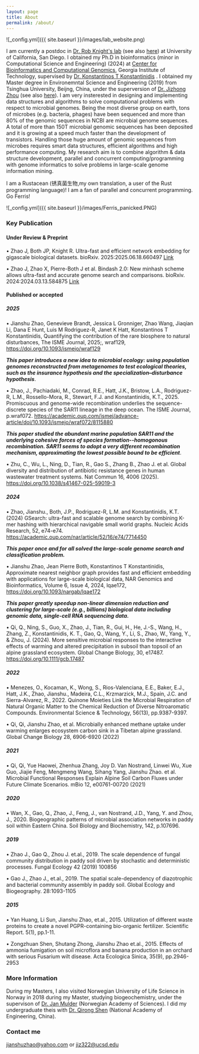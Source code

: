 ```yaml
---
layout: page
title: About
permalink: /about/
---
```


![_config.yml]({{ site.baseurl }}/images/lab_website.png)

I am currently a postdoc in [Dr. Rob Knight's lab](https://knightlab.ucsd.edu) (see also [here](https://www.nae.edu/312487/Dr-Rob-Knight)) at University of California, San Diego. I obtained my Ph.D in bioinformatics (minor in Computational Science and Engineering) (2024) at [Center for Bioinformatics and Computational Genomics](https://bioinformatics.gatech.edu), Georgia Institute of Technology, supervised by [Dr. Konstantinos T Konstantinidis](https://scholar.google.com/citations?user=cT7dxlYAAAAJ&hl=en&oi=sra) . I obtained my Master degree in Environemntal Science and Engineering (2019) from Tsinghua University, Beijng, China, under the superversion of [Dr. Jizhong Zhou](https://www.ou.edu/cas/mpbio/people/faculty/zhou) (see also [here](https://www.nasonline.org/directory-entry/jizhong-zhou-nwkro9/)). I am very insterested in designing and implementing data structures and algorithms to solve computational problems with respect to microbial genomes. Being the most diverse group on earth, tons of microbes (e.g. bacteria, phages) have been sequenced and more than 80% of the genomic sequences in NCBI are microbial genome sequences. A total of more than 150T microbial genomic sequences has been deposited and it is growing at a speed much faster than the development of transistors. Handling those huge amount of genomic sequences from microbes requires smart data structures, efficient algorithms and high performance computing. My research aim is to combine algorithm & data structure development, parallel and concurrent computing/programming with genome informatics to solve problems in large-scale genome information mining.

I am a Rustacean (锈真菌生物,my own translation, a user of the Rust programming language)! I am a fan of parallel and concurrent programming. Go Ferris!

![_config.yml]({{ site.baseurl }}/images/Ferris_panicked.PNG)

### Key Publication

#### Under Review & Preprint
•	Zhao J, Both JP, Knight R. Ultra-fast and efficient network embedding for gigascale biological datasets. bioRxiv. 2025:2025.06.18.660497 [Link](https://doi.org/10.1101/2025.06.18.660497)

•	Zhao J, Zhao X, Pierre-Both J et al. Bindash 2.0: New minhash scheme allows ultra-fast and accurate genome search and comparisons. bioRxiv. 2024:2024.03.13.584875 [Link](https://www.biorxiv.org/content/10.1101/2024.03.13.584875v1)

#### Published or accepted 
##### 2025

•	Jianshu Zhao, Genevieve Brandt, Jessica L Gronniger, Zhao Wang, Jiaqian Li, Dana E Hunt, Luis M Rodriguez-R, Janet K Hatt, Konstantinos T Konstantinidis, Quantifying the contribution of the rare biosphere to natural disturbances, The ISME Journal, 2025;, wraf129, https://doi.org/10.1093/ismejo/wraf129

***This paper introduces a new idea to microbial ecology: using population genomes reconstructed from metagenomes to test ecological theories, such as the insurance hypothesis and the specialization–disturbance hypothesis***. 


•	Zhao, J., Pachiadaki, M., Conrad, R.E., Hatt, J.K., Bristow, L.A., Rodriguez-R, L.M., Rossello-Mora, R., Stewart, F.J. and Konstantinidis, K.T., 2025. Promiscuous and genome-wide recombination underlies the sequence-discrete species of the SAR11 lineage in the deep ocean. The ISME Journal, p.wraf072. https://academic.oup.com/ismej/advance-article/doi/10.1093/ismejo/wraf072/8115880 

***This paper studied the abundant marine population SAR11 and the underlying cohesive forces of species formation--homogonous recombination. SAR11 seems to adopt a very different recombination mechanism, approximating the lowest possible bound to be efficient***. 

•	Zhu, C., Wu, L., Ning, D., Tian, R., Gao S., Zhang B., Zhao J. et al. Global diversity and distribution of antibiotic resistance genes in human wastewater treatment systems. Nat Commun 16, 4006 (2025). https://doi.org/10.1038/s41467-025-59019-3 

##### 2024
•	Zhao, Jianshu., Both, J.P., Rodriguez-R, L.M. and Konstantinidis, K.T. (2024) GSearch: ultra-fast and scalable genome search by combining K-mer hashing with hierarchical navigable small world graphs. Nucleic Acids Research, 52, e74-e74.  https://academic.oup.com/nar/article/52/16/e74/7714450 

***This paper once and for all solved the large-scale genome search and classification problem.***

•	Jianshu Zhao, Jean Pierre Both, Konstantinos T Konstantinidis, Approximate nearest neighbor graph provides fast and efficient embedding with applications for large-scale biological data, NAR Genomics and Bioinformatics, Volume 6, Issue 4, 2024, lqae172, https://doi.org/10.1093/nargab/lqae172

***This paper greatly speedup non-linear dimension reduction and clustering for large-scale (e.g., billions) biological data including genomic data, single-cell RNA sequencing data.***

•	Qi, Q., Ning, S., Guo, X., Zhao, J., Tian, R., Gui, H., He, J.-S., Wang, H., Zhang, Z., Konstantinidis, K. T., Gao, Q., Wang, Y., Li, S., Zhao, W., Yang, Y., & Zhou, J. (2024). More sensitive microbial responses to the interactive effects of warming and altered precipitation in subsoil than topsoil of an alpine grassland ecosystem. Global Change Biology, 30, e17487. https://doi.org/10.1111/gcb.17487

##### 2022
•	Menezes, O., Kocaman, K., Wong, S., Rios-Valenciana, E.E., Baker, E.J., Hatt, J.K., Zhao, Jianshu., Madeira, C.L., Krzmarzick, M.J., Spain, J.C. and Sierra-Alvarez, R., 2022. Quinone Moieties Link the Microbial Respiration of Natural Organic Matter to the Chemical Reduction of Diverse Nitroaromatic Compounds. Environmental Science & Technology, 56(13), pp.9387-9397.

•	Qi, Qi, Jianshu Zhao, et al. Microbially enhanced methane uptake under warming enlarges ecosystem carbon sink in a Tibetan alpine grassland. Global Change Biology 28, 6906-6920 (2022)

##### 2021
•	Qi, Qi, Yue Haowei, Zhenhua Zhang, Joy D. Van Nostrand, Linwei Wu, Xue Guo, Jiajie Feng, Mengmeng Wang, Sihang Yang, Jianshu Zhao. et al. Microbial Functional Responses Explain Alpine Soil Carbon Fluxes under Future Climate Scenarios. mBio 12, e00761-00720 (2021)

##### 2020
•	Wan, X., Gao, Q., Zhao, J., Feng, J., van Nostrand, J.D., Yang, Y. and Zhou, J., 2020. Biogeographic patterns of microbial association networks in paddy soil within Eastern China. Soil Biology and Biochemistry, 142, p.107696.

##### 2019
•	Zhao J., Gao Q., Zhou J. et.al., 2019. The scale dependence of fungal community distribution in paddy soil driven by stochastic and deterministic processes. Fungal Ecology 42 (2019) 100856


•	Gao J., Zhao J., et.al., 2019. The spatial scale-dependency of diazotrophic and bacterial community assembly in paddy soil. Global Ecology and Biogeography. 28:1093-1105

##### 2015
•	Yan Huang, Li Sun, Jianshu Zhao, et.al., 2015. Utilization of different waste proteins to create a novel PGPR-containing bio-organic fertilizer. Scientific Report. 5(1), pp.1-11.


•	Zongzhuan Shen, Shutang Zhong, Jianshu Zhao et.al., 2015. Effects of ammonia fumigation on soil microflora and banana production in an orchard with serious Fusarium wilt disease. Acta Ecologica Sinica, 35(9), pp.2946-2953




### More Information

During my Masters, I also visited Norwegian University of Life Science in Norway in 2018 during my Master, studying biogeochemistry, under the supervison of [Dr. Jan Mulder](https://www.nmbu.no/en/about/employees/jan-mulder) (Norwegian Academy of Sciences). I did my undergraduate theis with [Dr. Qirong Shen](http://faculty.njau.edu.cn/shenqirong/en/index.htm) (National Academy of Engineering, China).


### Contact me

[jianshuzhao@yahoo.com](mailto:jianshuzhao@yahoo.com) or [jiz322@ucsd.edu](mailto:jiz322@ucsd.edu)
